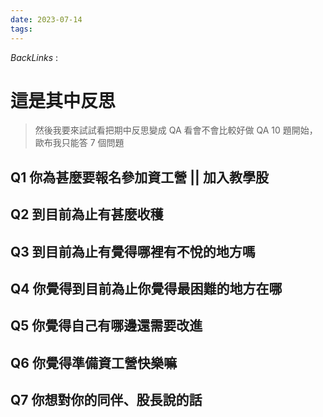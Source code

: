 ```yaml
---
date: 2023-07-14
tags: 
--- 
```

*BackLinks* : 
# 這是其中反思
> 然後我要來試試看把期中反思變成 QA 看會不會比較好做
> QA 10 題開始，歐布我只能答 7 個問題

## Q1 你為甚麼要報名參加資工營 || 加入教學股
## Q2 到目前為止有甚麼收穫
## Q3 到目前為止有覺得哪裡有不悅的地方嗎
## Q4 你覺得到目前為止你覺得最困難的地方在哪
## Q5 你覺得自己有哪邊還需要改進
## Q6 你覺得準備資工營快樂嘛
## Q7 你想對你的同伴、股長說的話
